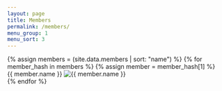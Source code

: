 ```yaml
---
layout: page
title: Members
permalink: /members/
menu_group: 1
menu_sort: 3
---
```


<div>
{% assign members = (site.data.members | sort: "name") %}
{% for member_hash in members %}
    {% assign member = member_hash[1] %}
    <div>
        {{ member.name }}
        <img src="https://s.gravatar.com/avatar/{{ member.gravatar }}?s=160&r=g" alt="{{ member.name }}" />
    </div>
{% endfor %}
</div>